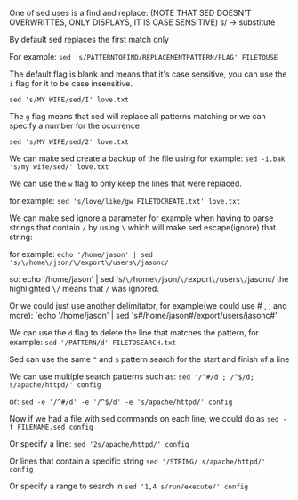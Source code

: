 One of sed uses is a find and replace: (NOTE THAT SED DOESN'T OVERWRITTES, ONLY DISPLAYS, IT IS CASE SENSITIVE)
s/ -> substitute

By default sed replaces the first match only

For example: `sed 's/PATTERNTOFIND/REPLACEMENTPATTERN/FLAG' FILETOUSE`

The default flag is blank and means that it's case sensitive, you can use the `i` flag for it to be case insensitive.

`sed 's/MY WIFE/sed/I' love.txt`

The `g` flag means that sed will replace all patterns matching or we can specify a number for the ocurrence

`sed 's/MY WIFE/sed/2' love.txt`

We can make sed create a backup of the file using for example: `sed -i.bak 's/my wife/sed/' love.txt`

We can use the `w` flag to only keep the lines that were replaced.

for example: `sed 's/love/like/gw FILETOCREATE.txt' love.txt`

We can make sed ignore a parameter for example when having to parse strings that contain `/` by using `\` which will make sed escape(ignore) that string:

for example: `echo '/home/jason' | sed 's/\/home\/json/\/export\/users\/jasonc/` 

so: echo '/home/jason' | sed 's/`\/`home`\/`json/`\/`export`\/`users`\/`jasonc/ the highlighted `\/` means that `/` was ignored.

Or we could just use another delimitator, for example(we could use # , ; and more): `echo '/home/jason' | sed 's#/home/jason#/export/users/jasonc#'

We can use the `d` flag to delete the line that matches the pattern, for example: `sed '/PATTERN/d' FILETOSEARCH.txt`

Sed can use the same `^` and `$` pattern search for the start and finish of a line

We can use multiple search patterns such as: `sed '/^#/d ; /^$/d; s/apache/httpd/' config`

or:  `sed -e '/^#/d' -e '/^$/d' -e 's/apache/httpd/' config`

Now if we had a file with sed commands on each line, we could do as `sed -f FILENAME.sed config`

Or specify a line: `sed '2s/apache/httpd/' config`

Or lines that contain a specific string `sed '/STRING/ s/apache/httpd/' config` 

Or specify a range to search in `sed '1,4 s/run/execute/' config`